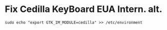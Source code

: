# Fix Cedilla KeyBoard EUA Intern. alt.

````shell
sudo echo "export GTK_IM_MODULE=cedilla" >> /etc/environment
````

